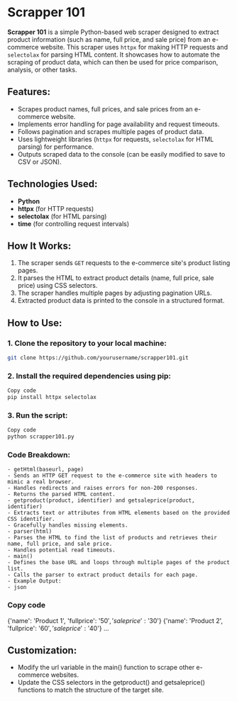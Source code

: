 # Scrapper 101

**Scrapper 101** is a simple Python-based web scraper designed to extract product information (such as name, full price, and sale price) from an e-commerce website. This scraper uses `httpx` for making HTTP requests and `selectolax` for parsing HTML content. It showcases how to automate the scraping of product data, which can then be used for price comparison, analysis, or other tasks.

## Features:
- Scrapes product names, full prices, and sale prices from an e-commerce website.
- Implements error handling for page availability and request timeouts.
- Follows pagination and scrapes multiple pages of product data.
- Uses lightweight libraries (`httpx` for requests, `selectolax` for HTML parsing) for performance.
- Outputs scraped data to the console (can be easily modified to save to CSV or JSON).

## Technologies Used:
- **Python**
- **httpx** (for HTTP requests)
- **selectolax** (for HTML parsing)
- **time** (for controlling request intervals)

## How It Works:
1. The scraper sends `GET` requests to the e-commerce site's product listing pages.
2. It parses the HTML to extract product details (name, full price, sale price) using CSS selectors.
3. The scraper handles multiple pages by adjusting pagination URLs.
4. Extracted product data is printed to the console in a structured format.

## How to Use:

### 1. Clone the repository to your local machine:
```bash
git clone https://github.com/yourusername/scrapper101.git
```

### 2. Install the required dependencies using pip:
```bash
Copy code
pip install httpx selectolax
```
### 3. Run the script:
```bash
Copy code
python scrapper101.py
```
### Code Breakdown:
    - getHtml(baseurl, page)
    - Sends an HTTP GET request to the e-commerce site with headers to mimic a real browser.
    - Handles redirects and raises errors for non-200 responses.
    - Returns the parsed HTML content.
    - getproduct(product, identifier) and getsaleprice(product, identifier)
    - Extracts text or attributes from HTML elements based on the provided CSS identifier.
    - Gracefully handles missing elements.
    - parser(html)
    - Parses the HTML to find the list of products and retrieves their name, full price, and sale price.
    - Handles potential read timeouts.
    - main()
    - Defines the base URL and loops through multiple pages of the product list.
    - Calls the parser to extract product details for each page.
    - Example Output:
    - json

### Copy code
{'name': 'Product 1', 'fullprice': '$50', 'saleprice': '$30'}
{'name': 'Product 2', 'fullprice': '$60', 'saleprice': '$40'}
...
## Customization:
+ Modify the url variable in the main() function to scrape other e-commerce websites.
+ Update the CSS selectors in the getproduct() and getsaleprice() functions to match the structure of the target site.